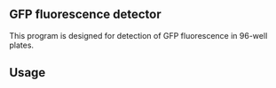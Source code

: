 ## GFP fluorescence detector

This program is designed for detection of GFP fluorescence in 96-well plates.

## Usage
